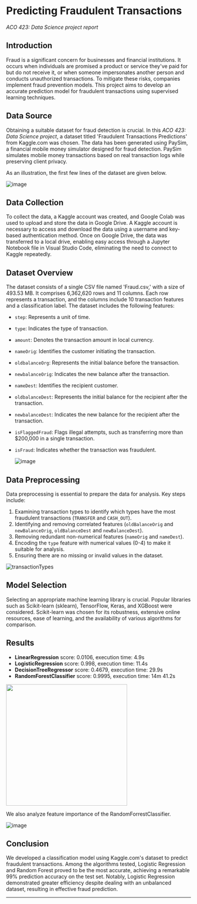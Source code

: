 # Predicting Fraudulent Transactions
*ACO 423: Data Science project report*

## Introduction

Fraud is a significant concern for businesses and financial institutions. It occurs when individuals are promised a product or service 
they've paid for but do not receive it, or when someone impersonates another person and conducts unauthorized transactions. To mitigate 
these risks, companies implement fraud prevention models. This project aims to develop an accurate prediction model for fraudulent transactions 
using supervised learning techniques.

## Data Source

Obtaining a suitable dataset for fraud detection is crucial. In this *ACO 423: Data Science project*, a dataset titled 'Fraudulent Transactions Predictions' from 
Kaggle.com was chosen. The data has been generated using PaySim, a financial mobile money simulator designed for fraud 
detection. PaySim simulates mobile money transactions based on real transaction logs while preserving client privacy.

As an illustration, the first few lines of the dataset are given below.

![image](https://github.com/cdjidjev/cdjidjev.github.io/assets/40774209/2e32246c-4502-4ba1-a725-a16657fc6c17)


## Data Collection

To collect the data, a Kaggle account was created, and Google Colab was used to upload and store the data in Google Drive. 
A Kaggle account is necessary to access and download the data using a username and key-based authentication method. Once on Google Drive, 
the data was transferred to a local drive, enabling easy access through a Jupyter Notebook file in Visual Studio Code, 
eliminating the need to connect to Kaggle repeatedly.

## Dataset Overview

The dataset consists of a single CSV file named 'Fraud.csv,' with a size of 493.53 MB. It comprises 6,362,620 rows and 11 columns. 
Each row represents a transaction, and the columns include 10 transaction features and a classification label. 
The dataset includes the following features:
- `step`: Represents a unit of time.
- `type`: Indicates the type of transaction.
- `amount`: Denotes the transaction amount in local currency.
- `nameOrig`: Identifies the customer initiating the transaction.
- `oldbalanceOrg`: Represents the initial balance before the transaction.
- `newbalanceOrig`: Indicates the new balance after the transaction.
- `nameDest`: Identifies the recipient customer.
- `oldbalanceDest`: Represents the initial balance for the recipient after the transaction.
- `newbalanceDest`: Indicates the new balance for the recipient after the transaction.
- `isFlaggedFraud`: Flags illegal attempts, such as transferring more than $200,000 in a single transaction.
- `isFraud`: Indicates whether the transaction was fraudulent.

  ![image](https://github.com/cdjidjev/cdjidjev.github.io/assets/40774209/3cad919e-ed9d-42d3-803d-a31b6d0a012f)


## Data Preprocessing

Data preprocessing is essential to prepare the data for analysis. Key steps include:
1. Examining transaction types to identify which types have the most fraudulent transactions (`TRANSFER` and `CASH_OUT`).
2. Identifying and removing correlated features (`oldBalanceOrig` and `newBalanceOrig`, `oldBalanceDest` and `newBalanceDest`).
3. Removing redundant non-numerical features (`nameOrig` and `nameDest`).
4. Encoding the `type` feature with numerical values (0-4) to make it suitable for analysis.
5. Ensuring there are no missing or invalid values in the dataset.

![transactionTypes](https://github.com/cdjidjev/cdjidjev.github.io/assets/40774209/8b8f9ec9-65bf-419b-b205-856d36018960)


## Model Selection

Selecting an appropriate machine learning library is crucial. Popular libraries such as Scikit-learn (sklearn), TensorFlow, Keras, 
and XGBoost were considered. Scikit-learn was chosen for its robustness, extensive online resources, ease of learning, and the 
availability of various algorithms for comparison.

## Results
- **LinearRegression**
score: 0.0106,
execution time: 4.9s  <br>
- **LogisticRegression**
score: 0.998,
execution time: 11.4s  <br>
- **DecisionTreeRegressor**
score: 0.4679,
execution time: 29.9s  <br>
- **RandomForestClassifier**
score: 0.9995,
execution time: 14m 41.2s  <br>

<p align="left">
  <img width="330" height="330" src="https://github.com/cdjidjev/cdjidjev.github.io/assets/40774209/dd18977b-6237-4323-a326-29150e7bed88"> </p>


We also analyze feature importance of the RandomForrestClassifier.

![image](https://github.com/cdjidjev/cdjidjev.github.io/assets/40774209/eb9a27db-a9ad-46ef-8092-42fc2883362e)

## Conclusion

We developed a classification model using Kaggle.com's dataset to predict fraudulent transactions. Among the 
algorithms tested, Logistic Regression and Random Forest proved to be the most accurate, achieving a remarkable 
99% prediction accuracy on the test set. Notably, Logistic Regression demonstrated greater efficiency despite dealing 
with an unbalanced dataset, resulting in effective fraud prediction.

---
